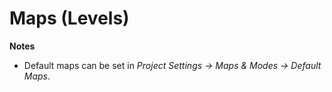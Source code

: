 # Maps (Levels)

**Notes**

- Default maps can be set in *Project Settings -> Maps & Modes -> Default Maps*.
